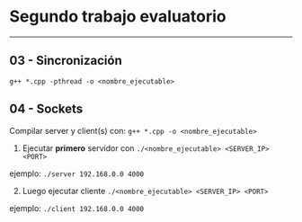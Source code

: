 # Segundo trabajo evaluatorio

---

## 03 - Sincronización
`g++ *.cpp -pthread -o <nombre_ejecutable>`

## 04 - Sockets

Compilar server y client(s) con:
`g++ *.cpp -o <nombre_ejecutable>`

1. Ejecutar **primero** servidor con
`./<nombre_ejecutable> <SERVER_IP> <PORT>`

ejemplo: `./server 192.168.0.0 4000`

2. Luego ejecutar cliente
`./<nombre_ejecutable> <SERVER_IP> <PORT>`

ejemplo: `./client 192.168.0.0 4000`